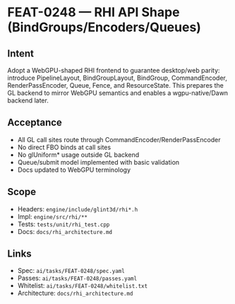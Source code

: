 # FEAT-0248 — RHI API Shape (BindGroups/Encoders/Queues)

## Intent
Adopt a WebGPU-shaped RHI frontend to guarantee desktop/web parity: introduce PipelineLayout, BindGroupLayout, BindGroup, CommandEncoder, RenderPassEncoder, Queue, Fence, and ResourceState. This prepares the GL backend to mirror WebGPU semantics and enables a wgpu-native/Dawn backend later.

## Acceptance
- All GL call sites route through CommandEncoder/RenderPassEncoder
- No direct FBO binds at call sites
- No glUniform* usage outside GL backend
- Queue/submit model implemented with basic validation
- Docs updated to WebGPU terminology

## Scope
- Headers: `engine/include/glint3d/rhi*.h`
- Impl: `engine/src/rhi/**`
- Tests: `tests/unit/rhi_test.cpp`
- Docs: `docs/rhi_architecture.md`

## Links
- Spec: `ai/tasks/FEAT-0248/spec.yaml`
- Passes: `ai/tasks/FEAT-0248/passes.yaml`
- Whitelist: `ai/tasks/FEAT-0248/whitelist.txt`
 - Architecture: `docs/rhi_architecture.md`
